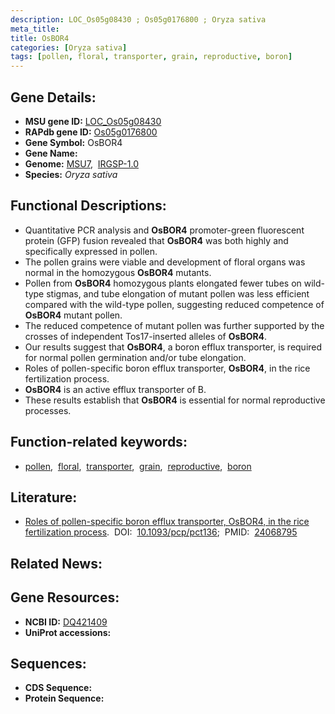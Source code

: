 ```yaml
---
description: LOC_Os05g08430 ; Os05g0176800 ; Oryza sativa
meta_title:
title: OsBOR4
categories: [Oryza sativa]
tags: [pollen, floral, transporter, grain, reproductive, boron]
---
```


## Gene Details:
- **MSU gene ID:** [LOC_Os05g08430](http://rice.uga.edu/cgi-bin/ORF_infopage.cgi?orf=LOC_Os05g08430)  
- **RAPdb gene ID:** [Os05g0176800](https://rapdb.dna.affrc.go.jp/locus/?name=Os05g0176800)  
- **Gene Symbol:** OsBOR4
- **Gene Name:**
- **Genome:**  [MSU7](http://rice.uga.edu/),&nbsp;&nbsp;[IRGSP-1.0](https://rapdb.dna.affrc.go.jp/download/irgsp1.html)
- **Species:** *Oryza sativa*

## Functional Descriptions:
   - Quantitative PCR analysis and **OsBOR4** promoter-green fluorescent protein (GFP) fusion revealed that **OsBOR4** was both highly and specifically expressed in pollen.
   - The pollen grains were viable and development of floral organs was normal in the homozygous **OsBOR4** mutants.
   - Pollen from **OsBOR4** homozygous plants elongated fewer tubes on wild-type stigmas, and tube elongation of mutant pollen was less efficient compared with the wild-type pollen, suggesting reduced competence of **OsBOR4** mutant pollen.
   - The reduced competence of mutant pollen was further supported by the crosses of independent Tos17-inserted alleles of **OsBOR4**.
   - Our results suggest that **OsBOR4**, a boron efflux transporter, is required for normal pollen germination and/or tube elongation.
   - Roles of pollen-specific boron efflux transporter, **OsBOR4**, in the rice fertilization process.
   - **OsBOR4** is an active efflux transporter of B.
   - These results establish that **OsBOR4** is essential for normal reproductive processes.

## Function-related keywords:
   - [pollen](/tags/pollen/),&nbsp;&nbsp;[floral](/tags/floral/),&nbsp;&nbsp;[transporter](/tags/transporter/),&nbsp;&nbsp;[grain](/tags/grain/),&nbsp;&nbsp;[reproductive](/tags/reproductive/),&nbsp;&nbsp;[boron](/tags/boron/)

## Literature:
   - [Roles of pollen-specific boron efflux transporter, OsBOR4, in the rice fertilization process](https://www.doi.org/10.1093/pcp/pct136).&nbsp;&nbsp;DOI:&nbsp;&nbsp;[10.1093/pcp/pct136](https://www.doi.org/10.1093/pcp/pct136);&nbsp;&nbsp;PMID:&nbsp;&nbsp;[24068795](https://pubmed.ncbi.nlm.nih.gov/24068795/)

## Related News:

## Gene Resources:
- **NCBI ID:**  [DQ421409](http://www.ncbi.nlm.nih.gov/nuccore/DQ421409)
- **UniProt accessions:** [](https://www.uniprot.org/uniprotkb//entry)

## Sequences:
- **CDS Sequence:**
- **Protein Sequence:**
